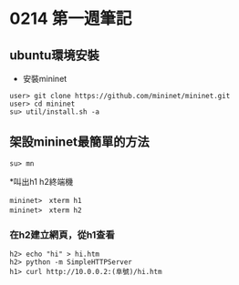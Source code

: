 # 0214 第一週筆記

## ubuntu環境安裝
* 安裝mininet
```
user> git clone https://github.com/mininet/mininet.git
user> cd mininet
su> util/install.sh -a
```
## 架設mininet最簡單的方法
```
su> mn
```
*叫出h1 h2終端機
```
mininet>　xterm h1
mininet>　xterm h2
```
### 在h2建立網頁，從h1查看
```
h2> echo "hi" > hi.htm
h2> python -m SimpleHTTPServer
h1> curl http://10.0.0.2:(阜號)/hi.htm
```
